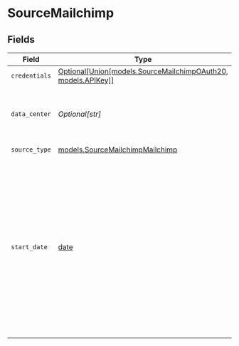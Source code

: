 # SourceMailchimp


## Fields

| Field                                                                                                                                                                                               | Type                                                                                                                                                                                                | Required                                                                                                                                                                                            | Description                                                                                                                                                                                         | Example                                                                                                                                                                                             |
| --------------------------------------------------------------------------------------------------------------------------------------------------------------------------------------------------- | --------------------------------------------------------------------------------------------------------------------------------------------------------------------------------------------------- | --------------------------------------------------------------------------------------------------------------------------------------------------------------------------------------------------- | --------------------------------------------------------------------------------------------------------------------------------------------------------------------------------------------------- | --------------------------------------------------------------------------------------------------------------------------------------------------------------------------------------------------- |
| `credentials`                                                                                                                                                                                       | [Optional[Union[models.SourceMailchimpOAuth20, models.APIKey]]](../models/sourcemailchimpauthentication.md)                                                                                         | :heavy_minus_sign:                                                                                                                                                                                  | N/A                                                                                                                                                                                                 |                                                                                                                                                                                                     |
| `data_center`                                                                                                                                                                                       | *Optional[str]*                                                                                                                                                                                     | :heavy_minus_sign:                                                                                                                                                                                  | Technical fields used to identify datacenter to send request to                                                                                                                                     |                                                                                                                                                                                                     |
| `source_type`                                                                                                                                                                                       | [models.SourceMailchimpMailchimp](../models/sourcemailchimpmailchimp.md)                                                                                                                            | :heavy_check_mark:                                                                                                                                                                                  | N/A                                                                                                                                                                                                 |                                                                                                                                                                                                     |
| `start_date`                                                                                                                                                                                        | [date](https://docs.python.org/3/library/datetime.html#date-objects)                                                                                                                                | :heavy_minus_sign:                                                                                                                                                                                  | The date from which you want to start syncing data for Incremental streams. Only records that have been created or modified since this date will be synced. If left blank, all data will by synced. | 2020-01-01T00:00:00.000Z                                                                                                                                                                            |